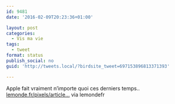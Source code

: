 ```yaml
---
id: 9481
date: '2016-02-09T20:23:36+01:00'

layout: post
categories:
  - Vis ma vie
tags:
  - tweet
format: status
publish_social: no
guid: 'http://tweets.local/?birdsite_tweet=697153896813371393'

---
```


Apple fait vraiment n’importe quoi ces derniers temps.. [lemonde.fr/pixels/article…](http://www.lemonde.fr/pixels/article/2016/02/08/l-erreur-53-la-nouvelle-hantise-des-detenteurs-d-iphone-6_4861584_4408996.html) via lemondefr